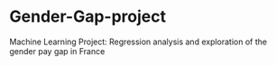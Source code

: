 # Gender-Gap-project
Machine Learning Project: Regression analysis and exploration of the gender pay gap in France 
